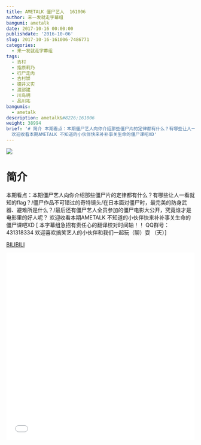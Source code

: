 ```yaml
---
title: AMETALK 僵尸艺人  161006
author: 来一发就走字幕组
bangumi: ametalk
date: 2017-10-16 00:00:00
publishdate: '2016-10-06'
slug: 2017-10-16-161006-7486771
categories:
  - 来一发就走字幕组
tags:
  - 吉村
  - 指原莉乃
  - 行尸走肉
  - 吉村崇
  - 德井义实
  - 渡部建
  - 川岛明
  - 品川祐
bangumis:
  - ametalk
description: ametalk&#8226;161006
weight: 38994
brief: '# 简介 本期看点：本期僵尸艺人向你介绍那些僵尸片的定律都有什么？有哪些让人一看就知的flag？/僵尸作品不可错过的奇特镜头/在日本面对僵尸时，最完美的防身武器、避难所是什么？/最后还有僵尸艺人全员参加的僵尸电影大公开，究竟谁才是电影里的好人呢？
  欢迎收看本期AMETALK 不知道的小伙伴快来补补事关生命的僵尸课吧XD'
---
```


![](https://i.imgur.com/Y4LIDVp.jpg)

# 简介  
本期看点：本期僵尸艺人向你介绍那些僵尸片的定律都有什么？有哪些让人一看就知的flag？/僵尸作品不可错过的奇特镜头/在日本面对僵尸时，最完美的防身武器、避难所是什么？/最后还有僵尸艺人全员参加的僵尸电影大公开，究竟谁才是电影里的好人呢？
欢迎收看本期AMETALK 不知道的小伙伴快来补补事关生命的僵尸课吧XD
[ 本字幕组急招有责任心的翻译校对时间轴！！ QQ群号：431318334 欢迎喜欢搞笑艺人的小伙伴和我们一起玩（聊）耍 （天）]

  [BILIBILI](https://www.bilibili.com/video/av7486771/)


<div class="vcontainer">  <iframe class='video' src="//www.bilibili.com/blackboard/player.html?aid=7486771" width="100%" height="500" frameborder="0" allowfullscreen="allowfullscreen"></iframe></div>
